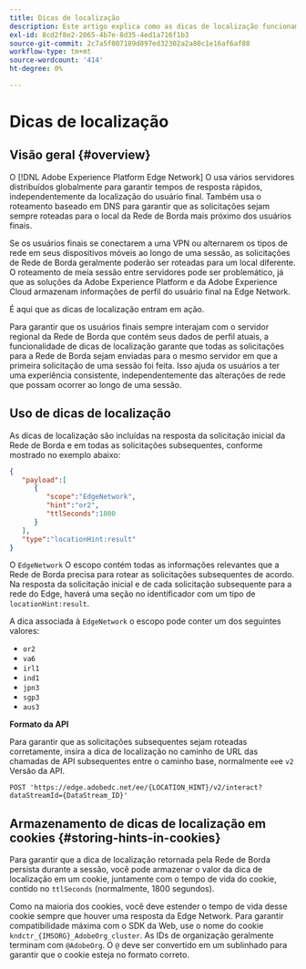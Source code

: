 ```yaml
---
title: Dicas de localização
description: Este artigo explica como as dicas de localização funcionam na API do Servidor de Rede de Borda, para que as solicitações do usuário final possam ser sempre roteadas para o mesmo servidor.
exl-id: 8cd2f8e2-2065-4b7e-8d35-4ed1a716f1b3
source-git-commit: 2c7a5f007189d897ed32302a2a80c1e16af6af80
workflow-type: tm+mt
source-wordcount: '414'
ht-degree: 0%

---
```


# Dicas de localização

## Visão geral {#overview}

O [!DNL Adobe Experience Platform Edge Network] O usa vários servidores distribuídos globalmente para garantir tempos de resposta rápidos, independentemente da localização do usuário final. Também usa o roteamento baseado em DNS para garantir que as solicitações sejam sempre roteadas para o local da Rede de Borda mais próximo dos usuários finais.

Se os usuários finais se conectarem a uma VPN ou alternarem os tipos de rede em seus dispositivos móveis ao longo de uma sessão, as solicitações de Rede de Borda geralmente poderão ser roteadas para um local diferente. O roteamento de meia sessão entre servidores pode ser problemático, já que as soluções da Adobe Experience Platform e da Adobe Experience Cloud armazenam informações de perfil do usuário final na Edge Network.

É aqui que as dicas de localização entram em ação.

Para garantir que os usuários finais sempre interajam com o servidor regional da Rede de Borda que contém seus dados de perfil atuais, a funcionalidade de dicas de localização garante que todas as solicitações para a Rede de Borda sejam enviadas para o mesmo servidor em que a primeira solicitação de uma sessão foi feita. Isso ajuda os usuários a ter uma experiência consistente, independentemente das alterações de rede que possam ocorrer ao longo de uma sessão.

## Uso de dicas de localização

As dicas de localização são incluídas na resposta da solicitação inicial da Rede de Borda e em todas as solicitações subsequentes, conforme mostrado no exemplo abaixo:

```json
{
   "payload":[
      {
         "scope":"EdgeNetwork",
         "hint":"or2",
         "ttlSeconds":1800
      }
   ],
   "type":"locationHint:result"
}
```

O `EdgeNetwork` O escopo contém todas as informações relevantes que a Rede de Borda precisa para rotear as solicitações subsequentes de acordo. Na resposta da solicitação inicial e de cada solicitação subsequente para a rede do Edge, haverá uma seção no identificador com um tipo de `locationHint:result`.

A dica associada à `EdgeNetwork` o escopo pode conter um dos seguintes valores:

* `or2`
* `va6`
* `irl1`
* `ind1`
* `jpn3`
* `sgp3`
* `aus3`

**Formato da API**

Para garantir que as solicitações subsequentes sejam roteadas corretamente, insira a dica de localização no caminho de URL das chamadas de API subsequentes entre o caminho base, normalmente `ee`e `v2` Versão da API.

```http
POST 'https://edge.adobedc.net/ee/{LOCATION_HINT}/v2/interact?dataStreamId={DataStream_ID}'
```

## Armazenamento de dicas de localização em cookies {#storing-hints-in-cookies}

Para garantir que a dica de localização retornada pela Rede de Borda persista durante a sessão, você pode armazenar o valor da dica de localização em um cookie, juntamente com o tempo de vida do cookie, contido no `ttlSeconds` (normalmente, 1800 segundos).

Como na maioria dos cookies, você deve estender o tempo de vida desse cookie sempre que houver uma resposta da Edge Network. Para garantir compatibilidade máxima com o SDK da Web, use o nome do cookie `kndctr_{IMSORG}_AdobeOrg_cluster`. As IDs de organização geralmente terminam com `@AdobeOrg`. O `@` deve ser convertido em um sublinhado para garantir que o cookie esteja no formato correto.

